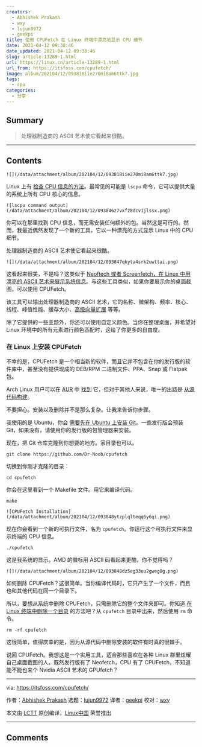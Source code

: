 ```yaml
---
creators:
  - Abhishek Prakash
  - wxy
  - lujun9972
  - geekpi
title: 使用 CPUFetch 在 Linux 终端中漂亮地显示 CPU 细节
date: 2021-04-12 09:38:46
date_updated: 2021-04-12 09:38:46
slug: article-13289-1.html
url: https://linux.cn/article-13289-1.html
url_from: https://itsfoss.com/cpufetch/
image: album/202104/12/093818iie270mi8am6ttk7.jpg
tags:
  - cpu
categories:
  - 分享
---
```


## Summary

> 处理器制造商的 ASCII 艺术使它看起来很酷。

***

<!-- more -->

## Contents

`![](/data/attachment/album/202104/12/093818iie270mi8am6ttk7.jpg)`

Linux 上有 [检查 CPU 信息的方法](https://linuxhandbook.com/check-cpu-info-linux/)。最常见的可能是 `lscpu` 命令，它可以提供大量的系统上所有 CPU 核心的信息。

`![lscpu command output](/data/attachment/album/202104/12/093846z7vxfz8dcv1jlssx.png)`

你可以在那里找到 CPU 信息，而无需安装任何额外的包。当然这是可行的。然而，我最近偶然发现了一个新的工具，它以一种漂亮的方式显示 Linux 中的 CPU 细节。

处理器制造商的 ASCII 艺术使它看起来很酷。

`![](/data/attachment/album/202104/12/093847qkyta4srk2uwttai.png)`

这看起来很美，不是吗？这类似于 [Neoftech 或者 Screenfetch，在 Linux 中用漂亮的 ASCII 艺术来展示系统信息](https://itsfoss.com/display-linux-logo-in-ascii/)。与这些工具类似，如果你要展示你的桌面截图，可以使用 CPUFetch。

该工具可以输出处理器制造商的 ASCII 艺术，它的名称、微架构、频率、核心、线程、峰值性能、缓存大小、[高级向量扩展](https://software.intel.com/content/www/us/en/develop/articles/introduction-to-intel-advanced-vector-extensions.html) 等等。

除了它提供的一些主题外，你还可以使用自定义颜色。当你在整理桌面，并希望对 Linux 环境中的所有元素进行颜色匹配时，这给了你更多的自由度。

### 在 Linux 上安装 CPUFetch

不幸的是，CPUFetch 是一个相当新的软件，而且它并不包含在你的发行版的软件库中，甚至没有提供现成的 DEB/RPM 二进制文件、PPA、Snap 或 Flatpak 包。

Arch Linux 用户可以在 [AUR](https://itsfoss.com/aur-arch-linux/) 中 [找到](https://aur.archlinux.org/packages/cpufetch-git) 它，但对于其他人来说，唯一的出路是 [从源代码构建](https://itsfoss.com/install-software-from-source-code/)。

不要担心。安装以及删除并不是那么复杂。让我来告诉你步骤。

我使用的是 Ubuntu，你会 [需要先在 Ubuntu 上安装 Git](https://itsfoss.com/install-git-ubuntu/)。一些发行版会预装 Git，如果没有，请使用你的发行版的包管理器来安装。

现在，把 Git 仓库克隆到你想要的地方。家目录也可以。

```shell
git clone https://github.com/Dr-Noob/cpufetch
```

切换到你刚才克隆的目录：

```shell
cd cpufetch
```

你会在这里看到一个 Makefile 文件。用它来编译代码。

```shell
make
```

`![CPUFetch Installation](/data/attachment/album/202104/12/093848ytzplqlteqq6y6qi.png)`

现在你会看到一个新的可执行文件，名为 `cpufetch`。你运行这个可执行文件来显示终端的 CPU 信息。

```shell
./cpufetch
```

这是我系统的显示。AMD 的徽标用 ASCII 码看起来更酷，你不觉得吗？

`![](/data/attachment/album/202104/12/093848dz5eg33uu2gweg0g.png)`

如何删除 CPUFetch？这很简单。当你编译代码时，它只产生了一个文件，而且也和其他代码在同一个目录下。

所以，要想从系统中删除 CPUFetch，只需删除它的整个文件夹即可。你知道 [在 Linux 终端中删除一个目录](https://linuxhandbook.com/remove-files-directories/) 的方法吧？从 `cpufetch` 目录中出来，然后使用 `rm` 命令。

```shell
rm -rf cpufetch
```

这很简单，值得庆幸的是，因为从源代码中删除安装的软件有时真的很棘手。

说回 CPUFetch。我想这是一个实用工具，适合那些喜欢在各种 Linux 群里炫耀自己桌面截图的人。既然发行版有了 Neofetch，CPU 有了 CPUFetch，不知道能不能也来个 Nvidia ASCII 艺术的 GPUfetch？

---

via: <https://itsfoss.com/cpufetch/>

作者：[Abhishek Prakash](https://itsfoss.com/author/abhishek/) 选题：[lujun9972](https://github.com/lujun9972) 译者：[geekpi](https://github.com/geekpi) 校对：[wxy](https://github.com/wxy)

本文由 [LCTT](https://github.com/LCTT/TranslateProject) 原创编译，[Linux中国](https://linux.cn/) 荣誉推出

***

## Comments
